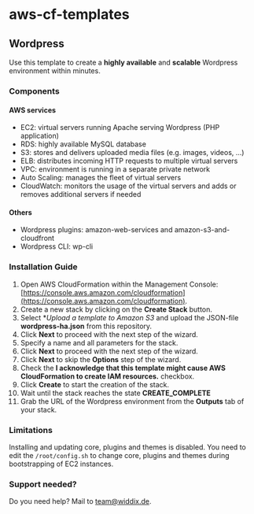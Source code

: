 # aws-cf-templates

## Wordpress

Use this template to create a **highly available** and **scalable** Wordpress environment within minutes.

### Components

#### AWS services

* EC2: virtual servers running Apache serving Wordpress (PHP application)
* RDS: highly available MySQL database
* S3: stores and delivers uploaded media files (e.g. images, videos, ...)
* ELB: distributes incoming HTTP requests to multiple virtual servers
* VPC: environment is running in a separate private network
* Auto Scaling: manages the fleet of virtual servers
* CloudWatch: monitors the usage of the virtual servers and adds or removes additional servers if needed

#### Others

* Wordpress plugins: amazon-web-services and amazon-s3-and-cloudfront
* Wordpress CLI: wp-cli 

### Installation Guide

1. Open AWS CloudFormation within the Management Console: [https://console.aws.amazon.com/cloudformation](https://console.aws.amazon.com/cloudformation).
1. Create a new stack by clicking on the **Create Stack** button.
1. Select **Upload a template to Amazon S3* and upload the JSON-file **wordpress-ha.json** from this repository.
1. Click **Next** to proceed with the next step of the wizard.
1. Specify a name and all parameters for the stack.
1. Click **Next** to proceed with the next step of the wizard.
1. Click **Next** to skip the **Options** step of the wizard.
1. Check the **I acknowledge that this template might cause AWS CloudFormation to create IAM resources.** checkbox.
1. Click **Create** to start the creation of the stack.
1. Wait until the stack reaches the state **CREATE_COMPLETE**
1. Grab the URL of the Wordpress environment from the **Outputs** tab of your stack.

### Limitations

Installing and updating core, plugins and themes is disabled. You need to edit the ``/root/config.sh`` to change core, plugins and themes during bootstrapping of EC2 instances.

### Support needed?

Do you need help? Mail to [team@widdix.de](mailto:team@widdix.de).